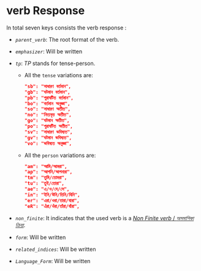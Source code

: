 # verb Response

In total seven keys consists the verb response :

-   _`parent_verb`_: The root format of the verb.

-   _`emphasizer`_: Will be written

-   _`tp`_: _TP_ stands for tense-person.
    -   All the `tense` variations are:
        ```json
        "sb": "সাধারণ বর্তমান",
        "gb": "ঘটমান বর্তমান",
        "pb": "পুরাঘটিত বর্তমান",
        "bo": "বর্তমান অনুজ্ঞা",
        "so": "সাধারণ অতীত",
        "no": "নিত্যবৃত্ত অতীত",
        "go": "ঘটমান অতীত",
        "po": "পুরাঘটিত অতীত",
        "sv": "সাধারণ ভবিষ্যত",
        "gv": "ঘটমান ভবিষ্যত",
        "vo": "ভবিষ্যত অনুজ্ঞা",
        ```
    -   All the `person` variations are:
        ```json
        "am": "আমি/আমরা",
        "ap": "আপনি/আপনারা",
        "tm": "তুমি/তোমরা",
        "tu": "তুই/তোরা",
        "ae": "এ/ও/যে/সে",
        "in": "ইনি/উনি/তিনি/যিনি",
        "er": "এরা/ওরা/তারা/যারা",
        "eR": "এঁরা/ওঁরা/তাঁরা/যাঁরা",
        ```
-   _`non_finite`_: It indicates that the used verb is a [_Non Finite verb_ / _অসমাপিকা ক্রিয়া_](https://bn.wikipedia.org/wiki/%E0%A6%95%E0%A7%8D%E0%A6%B0%E0%A6%BF%E0%A6%AF%E0%A6%BC%E0%A6%BE%E0%A6%AA%E0%A6%A6#%E0%A6%85%E0%A6%B8%E0%A6%AE%E0%A6%BE%E0%A6%AA%E0%A6%BF%E0%A6%95%E0%A6%BE_%E0%A6%95%E0%A7%8D%E0%A6%B0%E0%A6%BF%E0%A6%AF%E0%A6%BC%E0%A6%BE).

-   _`form`_: Will be written
-   _`related_indices`_: Will be written
-   _`Language_Form`_: Will be written

